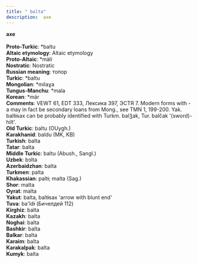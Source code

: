 ```yaml
---
title: " balta"
description:  axe
---
```

<p data-pagefind-weight="0.5">
<strong> axe</strong><br><br>
<strong>Proto-Turkic</strong>:  *baltu<br>
<strong>Altaic etymology</strong>:  Altaic etymology<br>
<strong> Proto-Altaic</strong>:  *màli<br>
<strong>Nostratic</strong>:  Nostratic<br>
<strong>Russian meaning</strong>:  топор<br>
<strong>Turkic</strong>:  *baltu<br>
<strong>Mongolian</strong>:  *milaɣa<br>
<strong>Tungus-Manchu</strong>:  *mala<br>
<strong>Korean</strong>:  *már<br>
<strong>Comments</strong>:  VEWT 61, EDT 333, Лексика 397, ЭСТЯ 7. Modern forms with -a may in fact be secondary loans from Mong., see TMN 1, 199-200. Yak. baltɨsax can be probably identified with Turkm. balǯak, Tur. balčak '(sword)-hilt'.<br>
<strong>Old Turkic</strong>:  baltu (OUygh.)<br>
<strong>Karakhanid</strong>:  baldu (MK, KB)<br>
<strong>Turkish</strong>:  balta<br>
<strong>Tatar</strong>:  balta<br>
<strong>Middle Turkic</strong>:  baltu (Abush., Sangl.)<br>
<strong>Uzbek</strong>:  bɔlta<br>
<strong>Azerbaidzhan</strong>:  balta<br>
<strong>Turkmen</strong>:  palta<br>
<strong>Khakassian</strong>:  paltɨ; malta (Sag.)<br>
<strong>Shor</strong>:  malta<br>
<strong>Oyrat</strong>:  malta<br>
<strong>Yakut</strong>:  balta, baltɨsax 'arrow with blunt end'<br>
<strong>Tuva</strong>:  ba'ldɨ (Бичелдей 112)<br>
<strong>Kirghiz</strong>:  balta<br>
<strong>Kazakh</strong>:  balta<br>
<strong>Noghai</strong>:  balta<br>
<strong>Bashkir</strong>:  balta<br>
<strong>Balkar</strong>:  balta<br>
<strong>Karaim</strong>:  balta<br>
<strong>Karakalpak</strong>:  balta<br>
<strong>Kumyk</strong>:  balta<br>

</p>
